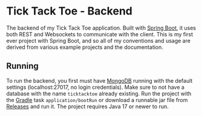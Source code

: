 # Tick Tack Toe - Backend

The backend of my Tick Tack Toe application. Built with [Spring Boot](https://spring.io), it uses both REST and
Websockets to communicate with the client. This is my first ever project with Spring Boot, and so all of my conventions
and usage are derived from various example projects and the documentation.

## Running

To run the backend, you first must have [MongoDB](https://www.mongodb.com/) running with the default settings
(localhost:27017, no login credentials). Make sure to not have a database with the name `ticktacktoe` already existing.
Run the project with the [Gradle](https://gradle.org/) task `application/bootRun` or download a runnable jar file from
[Releases](../releases) and run it. The project requires Java 17 or newer to run.